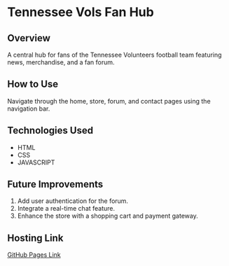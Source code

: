 # Tennessee Vols Fan Hub

## Overview
A central hub for fans of the Tennessee Volunteers football team featuring news, merchandise, and a fan forum.

## How to Use
Navigate through the home, store, forum, and contact pages using the navigation bar.

## Technologies Used
- HTML
- CSS
- JAVASCRIPT
## Future Improvements
1. Add user authentication for the forum.
2. Integrate a real-time chat feature.
3. Enhance the store with a shopping cart and payment gateway.

## Hosting Link
[GitHub Pages Link](https://your-github-username.github.io/Tennessee-Vols-Fan-Hub/)
